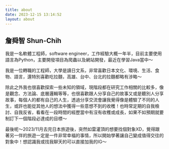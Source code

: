 ```yaml
---
title: about
date: 2023-12-15 13:14:52
layout: about
---
```


## 詹舜智 Shun-Chih

我是一名軟體工程師，software engineer，工作經驗大概一年半，目前主要使用語言為Python，主要開發項目為爬蟲以及網站開發，最近在學習Java當中～

我是一位轉職的工程師，大學是讀日文系，非常喜歡日本文化、環境、生活、食物、語言，還特別喜歡吃拉麵，高雄、台中、台北的拉麵都略有涉略～

除此之外我也很喜歡探索一些未知的領域，現階段都在研究工作相關的比較多，像是觀念、方法論、底層邏輯等等，也很喜歡跟人分享自己的故事又或是聽別人分享故事，每個人的都有自己的人生，透過分享交流會讓我覺得像是體驗了不同的人生，或許也能從其他人的想法中獲得一些意想不到的收穫！也時常定期的自我檢討、自我反省，看看在一段時間的經歷當中有沒有收穫或成長，如果不如預期就要制訂下一個階段必達成的目標～

最後呢～2023/11月去完日本旅遊後，突然如雷灌頂的想要找個對象XD，覺得跟著另一伴的旅遊一定是一件非常幸福的事情，所以開始學著讓自己變成值得交往的對象中！想認識我或找我聊天的可以直接加我的IG～
